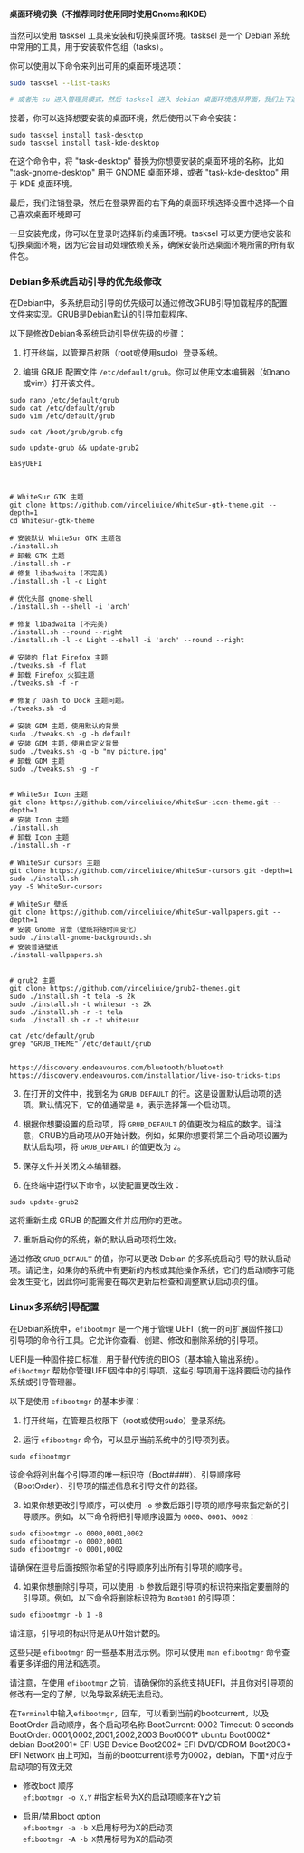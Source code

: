 #### 桌面环境切换（不推荐同时使用同时使用Gnome和KDE）

当然可以使用 tasksel 工具来安装和切换桌面环境。tasksel 是一个 Debian 系统中常用的工具，用于安装软件包组（tasks）。

你可以使用以下命令来列出可用的桌面环境选项：

```bash
sudo tasksel --list-tasks

# 或者先 su 进入管理员模式，然后 tasksel 进入 debian 桌面环境选择界面，我们上下选择想要安装的桌面环境，然后按 空格键 即可进行选中，然后回车就可以进行安装
```

接着，你可以选择想要安装的桌面环境，然后使用以下命令安装：

```
sudo tasksel install task-desktop
sudo tasksel install task-kde-desktop
```

在这个命令中，将 "task-desktop" 替换为你想要安装的桌面环境的名称，比如 "task-gnome-desktop" 用于 GNOME 桌面环境，或者 "task-kde-desktop" 用于 KDE 桌面环境。

最后，我们注销登录，然后在登录界面的右下角的桌面环境选择设置中选择一个自己喜欢桌面环境即可

一旦安装完成，你可以在登录时选择新的桌面环境。tasksel 可以更方便地安装和切换桌面环境，因为它会自动处理依赖关系，确保安装所选桌面环境所需的所有软件包。

### Debian多系统启动引导的优先级修改
在Debian中，多系统启动引导的优先级可以通过修改GRUB引导加载程序的配置文件来实现。GRUB是Debian默认的引导加载程序。

以下是修改Debian多系统启动引导优先级的步骤：

1. 打开终端，以管理员权限（root或使用sudo）登录系统。

2. 编辑 GRUB 配置文件 `/etc/default/grub`。你可以使用文本编辑器（如nano或vim）打开该文件。

```
sudo nano /etc/default/grub
sudo cat /etc/default/grub
sudo vim /etc/default/grub

sudo cat /boot/grub/grub.cfg

sudo update-grub && update-grub2

EasyUEFI



# WhiteSur GTK 主题
git clone https://github.com/vinceliuice/WhiteSur-gtk-theme.git --depth=1
cd WhiteSur-gtk-theme

# 安装默认 WhiteSur GTK 主题包
./install.sh    
# 卸载 GTK 主题
./install.sh -r
# 修复 libadwaita (不完美)
./install.sh -l -c Light 

# 优化头部 gnome-shell 
./install.sh --shell -i 'arch'

# 修复 libadwaita (不完美)
./install.sh --round --right
./install.sh -l -c Light --shell -i 'arch' --round --right

# 安装的 flat Firefox 主题
./tweaks.sh -f flat
# 卸载 Firefox 火狐主题
./tweaks.sh -f -r

# 修复了 Dash to Dock 主题问题。
./tweaks.sh -d

# 安装 GDM 主题，使用默认的背景
sudo ./tweaks.sh -g -b default         
# 安装 GDM 主题，使用自定义背景
sudo ./tweaks.sh -g -b "my picture.jpg" 
# 卸载 GDM 主题
sudo ./tweaks.sh -g -r


# WhiteSur Icon 主题
git clone https://github.com/vinceliuice/WhiteSur-icon-theme.git --depth=1
# 安装 Icon 主题
./install.sh
# 卸载 Icon 主题
./install.sh -r

# WhiteSur cursors 主题
git clone https://github.com/vinceliuice/WhiteSur-cursors.git -depth=1
sudo ./install.sh
yay -S WhiteSur-cursors

# WhiteSur 壁纸
git clone https://github.com/vinceliuice/WhiteSur-wallpapers.git --depth=1
# 安装 Gnome 背景（壁纸将随时间变化）
sudo ./install-gnome-backgrounds.sh
# 安装普通壁纸
./install-wallpapers.sh


# grub2 主题
git clone https://github.com/vinceliuice/grub2-themes.git
sudo ./install.sh -t tela -s 2k
sudo ./install.sh -t whitesur -s 2k
sudo ./install.sh -r -t tela
sudo ./install.sh -r -t whitesur

cat /etc/default/grub
grep "GRUB_THEME" /etc/default/grub


https://discovery.endeavouros.com/bluetooth/bluetooth
https://discovery.endeavouros.com/installation/live-iso-tricks-tips
```

3. 在打开的文件中，找到名为 `GRUB_DEFAULT` 的行。这是设置默认启动项的选项。默认情况下，它的值通常是 `0`，表示选择第一个启动项。

4. 根据你想要设置的启动项，将 `GRUB_DEFAULT` 的值更改为相应的数字。请注意，GRUB的启动项从0开始计数。例如，如果你想要将第三个启动项设置为默认启动项，将 `GRUB_DEFAULT` 的值更改为 `2`。

5. 保存文件并关闭文本编辑器。

6. 在终端中运行以下命令，以使配置更改生效：

```
sudo update-grub2
```

这将重新生成 GRUB 的配置文件并应用你的更改。

7. 重新启动你的系统，新的默认启动项将生效。

通过修改 `GRUB_DEFAULT` 的值，你可以更改 Debian 的多系统启动引导的默认启动项。请记住，如果你的系统中有更新的内核或其他操作系统，它们的启动顺序可能会发生变化，因此你可能需要在每次更新后检查和调整默认启动项的值。

### Linux多系统引导配置
在Debian系统中，`efibootmgr` 是一个用于管理 UEFI（统一的可扩展固件接口）引导项的命令行工具。它允许你查看、创建、修改和删除系统的引导项。

UEFI是一种固件接口标准，用于替代传统的BIOS（基本输入输出系统）。`efibootmgr` 帮助你管理UEFI固件中的引导项，这些引导项用于选择要启动的操作系统或引导管理器。

以下是使用 `efibootmgr` 的基本步骤：

1. 打开终端，在管理员权限下（root或使用sudo）登录系统。

2. 运行 `efibootmgr` 命令，可以显示当前系统中的引导项列表。

```
sudo efibootmgr
```

该命令将列出每个引导项的唯一标识符（Boot####）、引导顺序号（BootOrder）、引导项的描述信息和引导文件的路径。

3. 如果你想更改引导顺序，可以使用 `-o` 参数后跟引导项的顺序号来指定新的引导顺序。例如，以下命令将把引导顺序设置为 `0000`、`0001`、`0002`：

```
sudo efibootmgr -o 0000,0001,0002
sudo efibootmgr -o 0002,0001
sudo efibootmgr -o 0001,0002
```

请确保在逗号后面按照你希望的引导顺序列出所有引导项的顺序号。

4. 如果你想删除引导项，可以使用 `-b` 参数后跟引导项的标识符来指定要删除的引导项。例如，以下命令将删除标识符为 `Boot001` 的引导项：

```
sudo efibootmgr -b 1 -B
```

请注意，引导项的标识符是从0开始计数的。

这些只是 `efibootmgr` 的一些基本用法示例。你可以使用 `man efibootmgr` 命令查看更多详细的用法和选项。

请注意，在使用 `efibootmgr` 之前，请确保你的系统支持UEFI，并且你对引导项的修改有一定的了解，以免导致系统无法启动。



在`Terminel`中输入`efibootmgr`，回车，可以看到当前的bootcurrent，以及 BootOrder 启动顺序，各个启动项名称
BootCurrent: 0002
Timeout: 0 seconds
BootOrder: 0001,0002,2001,2002,2003
Boot0001* ubuntu
Boot0002* debian
Boot2001* EFI USB Device
Boot2002* EFI DVD/CDROM
Boot2003* EFI Network
由上可知，当前的bootcurrent标号为0002，debian，下面`*`对应于启动项的有效无效
- 修改boot 顺序  
    `efibootmgr -o X,Y` #指定标号为X的启动项顺序在Y之前
    
- 启用/禁用boot option  
    `efibootmgr -a -b X`启用标号为X的启动项  
    `efibootmgr -A -b X`禁用标号为X的启动项
